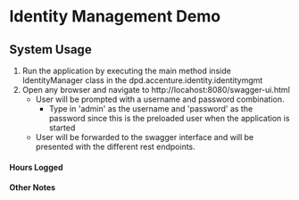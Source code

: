 # Identity Management Demo

## System Usage

1. Run the application by executing the main method inside IdentityManager class in the dpd.accenture.identity.identitymgmt
2. Open any browser and navigate to http://locahost:8080/swagger-ui.html
   - User will be prompted with a username and password combination.
     - Type in 'admin' as the username and 'password' as the password since this is the preloaded user when the application is started
   - User will be forwarded to the swagger interface and will be presented with the different rest endpoints.

#### Hours Logged

#### Other Notes
